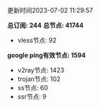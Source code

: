 更新时间2023-07-02 11:29:57

**总订阅: 244**
**总节点: 41744**
- vless节点: 92

**google ping有效节点: 1594**
- v2ray节点: 1423
- trojan节点: 102
- ss节点: 60
- ssr节点: 9
